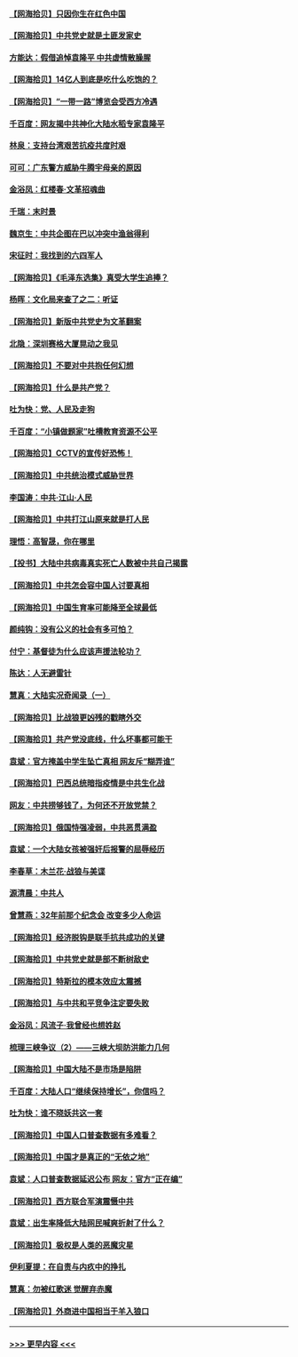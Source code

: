 #### [【网海拾贝】只因你生在红色中国](../pages/nsc993/n12979096.md?t=05280502) 
#### [【网海拾贝】中共党史就是土匪发家史](../pages/nsc993/n12976478.md?t=05280502) 
#### [方能达：假借追悼袁隆平 中共虚情散臊腥](../pages/nsc993/n12976396.md?t=05280502) 
#### [【网海拾贝】14亿人到底是吃什么吃饱的？](../pages/nsc993/n12974125.md?t=05280502) 
#### [【网海拾贝】“一带一路”博览会受西方冷遇](../pages/nsc993/n12971787.md?t=05280502) 
#### [千百度：网友揭中共神化大陆水稻专家袁隆平](../pages/nsc993/n12971733.md?t=05280502) 
#### [林泉：支持台湾艰苦抗疫共度时艰](../pages/nsc993/n12971350.md?t=05280502) 
#### [可可：广东警方威胁牛腾宇母亲的原因](../pages/nsc993/n12971100.md?t=05280502) 
#### [金浴凤：红楼春·文革招魂曲](../pages/nsc993/n12970354.md?t=05280502) 
#### [千瑞：末时景](../pages/nsc993/n12970337.md?t=05280502) 
#### [魏京生：中共企图在巴以冲突中渔翁得利](../pages/nsc993/n12970286.md?t=05280502) 
#### [宋征时：我找到的六四军人](../pages/nsc993/n12970213.md?t=05280502) 
#### [【网海拾贝】《毛泽东选集》真受大学生追捧？](../pages/nsc993/n12968779.md?t=05280502) 
#### [杨晖：文化局来查了之二：听证](../pages/nsc993/n12966528.md?t=05280502) 
#### [【网海拾贝】新版中共党史为文革翻案](../pages/nsc993/n12967526.md?t=05280502) 
#### [北隐：深圳赛格大厦晃动之我见](../pages/nsc993/n12967393.md?t=05280502) 
#### [【网海拾贝】不要对中共抱任何幻想](../pages/nsc993/n12965222.md?t=05280502) 
#### [【网海拾贝】什么是共产党？](../pages/nsc993/n12962781.md?t=05280502) 
#### [吐为快：党、人民及走狗](../pages/nsc993/n12962747.md?t=05280502) 
#### [千百度：“小镇做题家”吐槽教育资源不公平](../pages/nsc993/n12962705.md?t=05280502) 
#### [【网海拾贝】CCTV的宣传好恐怖！](../pages/nsc993/n12959984.md?t=05280502) 
#### [【网海拾贝】中共统治模式威胁世界](../pages/nsc993/n12957622.md?t=05280502) 
#### [李国涛：中共‧江山‧人民](../pages/nsc993/n12957502.md?t=05280502) 
#### [【网海拾贝】中共打江山原来就是打人民](../pages/nsc993/n12954345.md?t=05280502) 
#### [理悟：高智晟，你在哪里](../pages/nsc993/n12953115.md?t=05280502) 
#### [【投书】大陆中共病毒真实死亡人数被中共自己揭露](../pages/nsc993/n12953050.md?t=05280502) 
#### [【网海拾贝】中共怎会容中国人讨要真相](../pages/nsc993/n12952161.md?t=05280502) 
#### [【网海拾贝】中国生育率可能降至全球最低](../pages/nsc993/n12948793.md?t=05280502) 
#### [颜纯钩：没有公义的社会有多可怕？](../pages/nsc993/n12947626.md?t=05280502) 
#### [付宁：基督徒为什么应该声援法轮功？](../pages/nsc993/n12947233.md?t=05280502) 
#### [陈达：人无避雷针](../pages/nsc993/n12947098.md?t=05280502) 
#### [慧真：大陆实况奇闻录（一）](../pages/nsc993/n12945811.md?t=05280502) 
#### [【网海拾贝】比战狼更凶残的戳瞎外交](../pages/nsc993/n12945717.md?t=05280502) 
#### [【网海拾贝】共产党没底线，什么坏事都可能干](../pages/nsc993/n12942090.md?t=05280502) 
#### [袁斌：官方掩盖中学生坠亡真相 网友斥“糊弄谁”](../pages/nsc993/n12942029.md?t=05280502) 
#### [【网海拾贝】巴西总统暗指疫情是中共生化战](../pages/nsc993/n12938999.md?t=05280502) 
#### [网友：中共捞够钱了，为何还不开放党禁？](../pages/nsc993/n12938952.md?t=05280502) 
#### [【网海拾贝】俄国恃强凌弱，中共恶贯满盈](../pages/nsc993/n12936626.md?t=05280502) 
#### [袁斌：一个大陆女孩被强奸后报警的屈辱经历](../pages/nsc993/n12936547.md?t=05280502) 
#### [李春草：木兰花·战狼与美谍](../pages/nsc993/n12935995.md?t=05280502) 
#### [源清晨：中共人](../pages/nsc993/n12935589.md?t=05280502) 
#### [曾慧燕：32年前那个纪念会 改变多少人命运](../pages/nsc993/n12934233.md?t=05280502) 
#### [【网海拾贝】经济脱钩是联手抗共成功的关键](../pages/nsc993/n12934176.md?t=05280502) 
#### [【网海拾贝】中共党史就是部不断树敌史](../pages/nsc993/n12932844.md?t=05280502) 
#### [【网海拾贝】特斯拉的模本效应太震撼](../pages/nsc993/n12925626.md?t=05280502) 
#### [【网海拾贝】与中共和平竞争注定要失败](../pages/nsc993/n12923326.md?t=05280502) 
#### [金浴凤：风流子‧我曾经也想姓赵](../pages/nsc993/n12920911.md?t=05280502) 
#### [梳理三峡争议（2）——三峡大坝防洪能力几何](../pages/nsc993/n12920173.md?t=05280502) 
#### [【网海拾贝】中国大陆不是市场是陷阱](../pages/nsc993/n12920143.md?t=05280502) 
#### [千百度：大陆人口“继续保持增长”，你信吗？](../pages/nsc993/n12918946.md?t=05280502) 
#### [吐为快：谁不晓妖共这一套](../pages/nsc993/n12918941.md?t=05280502) 
#### [【网海拾贝】中国人口普查数据有多难看？](../pages/nsc993/n12917822.md?t=05280502) 
#### [【网海拾贝】中国才是真正的“无依之地”](../pages/nsc993/n12915845.md?t=05280502) 
#### [袁斌：人口普查数据延迟公布 网友：官方“正在编”](../pages/nsc993/n12915748.md?t=05280502) 
#### [【网海拾贝】西方联合军演震慑中共](../pages/nsc993/n12913466.md?t=05280502) 
#### [袁斌：出生率降低大陆网民喊爽折射了什么？](../pages/nsc993/n12913365.md?t=05280502) 
#### [【网海拾贝】极权是人类的恶魔灾星](../pages/nsc993/n12910697.md?t=05280502) 
#### [伊利夏提：在自责与内疚中的挣扎](../pages/nsc993/n12910493.md?t=05280502) 
#### [慧真：勿被红歌迷 觉醒弃赤魔](../pages/nsc993/n12910485.md?t=05280502) 
#### [【网海拾贝】外商进中国相当于羊入狼口](../pages/nsc993/n12908274.md?t=05280502) 

----
#### [ >>> 更早内容 <<< ](../indexes/nsc993-earlier.md)
